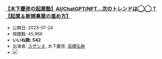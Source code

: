 ### [【木下慶彦の起業塾】AI/ChatGPT/NFT...次のトレンドは◯◯？【起業＆新規事業の進め方】](https://www.youtube.com/watch?v=tEZla-w45Ic)
-   公開日: 2023-07-24
-   視聴数: 45,966
-   **いいね数: 542**
-   出演者: [スザンヌ](/rehacq_fan/people/スザンヌ "wikilink"), 木下慶彦, [高橋弘樹](/rehacq_fan/people/高橋弘樹 "wikilink")
- [![](https://img.youtube.com/vi/tEZla-w45Ic/hqdefault.jpg)](https://www.youtube.com/watch?v=tEZla-w45Ic)
